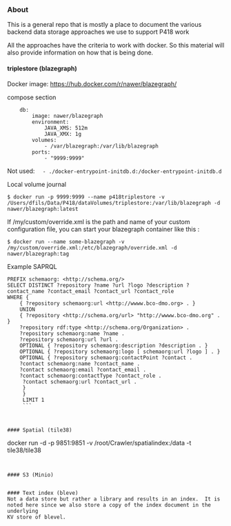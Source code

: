 ### About
This is a general repo that is mostly a place
to document the various backend data storage approaches we use
to support P418 work

All the approaches have the criteria to work with docker.  So
this material will also provide information on how that is being done.

#### triplestore (blazegraph)
Docker image: https://hub.docker.com/r/nawer/blazegraph/

compose section
```
    db:
        image: nawer/blazegraph
        environment:
            JAVA_XMS: 512m
            JAVA_XMX: 1g
        volumes:
            - /var/blazegraph:/var/lib/blazegraph
        ports:
            - "9999:9999"
```
Not used: ```   - ./docker-entrypoint-initdb.d:/docker-entrypoint-initdb.d  ```

Local volume journal
```
$ docker run -p 9999:9999 --name p418triplestore -v /Users/dfils/Data/P418/dataVolumes/triplestore:/var/lib/blazegraph -d nawer/blazegraph:latest
```

If /my/custom/override.xml is the path and name of your custom configuration file, you can start your blazegraph container like this :

```
$ docker run --name some-blazegraph -v /my/custom/override.xml:/etc/blazegraph/override.xml -d nawer/blazegraph:tag
```

Example SAPRQL

```
PREFIX schemaorg: <http://schema.org/> 
SELECT DISTINCT ?repository ?name ?url ?logo ?description ?contact_name ?contact_email ?contact_url ?contact_role 
WHERE { 
    { ?repository schemaorg:url <http://wwww.bco-dmo.org> . } 
    UNION 
    { ?repository <http://schema.org/url> "http://wwww.bco-dmo.org" . } 
    ?repository rdf:type <http://schema.org/Organization> . 
    ?repository schemaorg:name ?name . 
    ?repository schemaorg:url ?url . 
    OPTIONAL { ?repository schemaorg:description ?description . } 
    OPTIONAL { ?repository schemaorg:logo [ schemaorg:url ?logo ] . } 
    OPTIONAL { ?repository schemaorg:contactPoint ?contact . 
    ?contact schemaorg:name ?contact_name . 
    ?contact schemaorg:email ?contact_email . 
    ?contact schemaorg:contactType ?contact_role .
     ?contact schemaorg:url ?contact_url . 
     } 
     } 
     LIMIT 1
     ```



#### Spatial (tile38)

```
docker run -d -p 9851:9851 -v /root/Crawler/spatialindex:/data -t tile38/tile38
```


#### S3 (Minio)


#### Text index (bleve)
Not a data store but rather a library and results in an index.  It is
noted here since we also store a copy of the index document in the underlying
KV store of blevel.  

